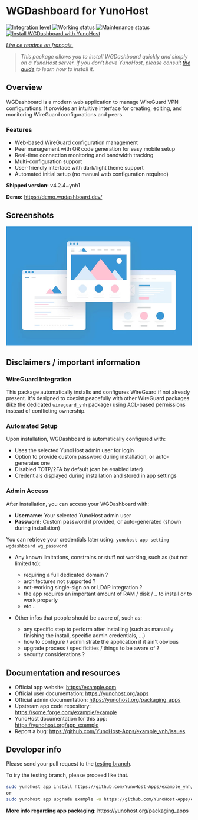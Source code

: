 # WGDashboard for YunoHost

[![Integration level](https://dash.yunohost.org/integration/wgdashboard.svg)](https://dash.yunohost.org/appci/app/wgdashboard) ![Working status](https://ci-apps.yunohost.org/ci/badges/wgdashboard.status.svg) ![Maintenance status](https://ci-apps.yunohost.org/ci/badges/wgdashboard.maintain.svg)  
[![Install WGDashboard with YunoHost](https://install-app.yunohost.org/install-with-yunohost.svg)](https://install-app.yunohost.org/?app=wgdashboard)

*[Lire ce readme en français.](./README_fr.md)*

> *This package allows you to install WGDashboard quickly and simply on a YunoHost server.
If you don't have YunoHost, please consult [the guide](https://yunohost.org/#/install) to learn how to install it.*

## Overview

WGDashboard is a modern web application to manage WireGuard VPN configurations. It provides an intuitive interface for creating, editing, and monitoring WireGuard configurations and peers.

### Features

- Web-based WireGuard configuration management
- Peer management with QR code generation for easy mobile setup
- Real-time connection monitoring and bandwidth tracking
- Multi-configuration support
- User-friendly interface with dark/light theme support
- Automated initial setup (no manual web configuration required)

**Shipped version:** v4.2.4~ynh1

**Demo:** https://demo.wgdashboard.dev/

## Screenshots

![Screenshot of WGDashboard](./doc/screenshots/example.jpg)

## Disclaimers / important information

### WireGuard Integration

This package automatically installs and configures WireGuard if not already present. It's designed to coexist peacefully with other WireGuard packages (like the dedicated `wireguard_ynh` package) using ACL-based permissions instead of conflicting ownership.

### Automated Setup

Upon installation, WGDashboard is automatically configured with:
- Uses the selected YunoHost admin user for login
- Option to provide custom password during installation, or auto-generates one
- Disabled TOTP/2FA by default (can be enabled later)
- Credentials displayed during installation and stored in app settings

### Admin Access

After installation, you can access your WGDashboard with:
- **Username:** Your selected YunoHost admin user
- **Password:** Custom password if provided, or auto-generated (shown during installation)

You can retrieve your credentials later using: `yunohost app setting wgdashboard wg_password`

* Any known limitations, constrains or stuff not working, such as (but not limited to):
    * requiring a full dedicated domain ?
    * architectures not supported ?
    * not-working single-sign on or LDAP integration ?
    * the app requires an important amount of RAM / disk / .. to install or to work properly
    * etc...

* Other infos that people should be aware of, such as:
    * any specific step to perform after installing (such as manually finishing the install, specific admin credentials, ...)
    * how to configure / administrate the application if it ain't obvious
    * upgrade process / specificities / things to be aware of ?
    * security considerations ?

## Documentation and resources

* Official app website: <https://example.com>
* Official user documentation: <https://yunohost.org/apps>
* Official admin documentation: <https://yunohost.org/packaging_apps>
* Upstream app code repository: <https://some.forge.com/example/example>
* YunoHost documentation for this app: <https://yunohost.org/app_example>
* Report a bug: <https://github.com/YunoHost-Apps/example_ynh/issues>

## Developer info

Please send your pull request to the [testing branch](https://github.com/YunoHost-Apps/example_ynh/tree/testing).

To try the testing branch, please proceed like that.

``` bash
sudo yunohost app install https://github.com/YunoHost-Apps/example_ynh/tree/testing --debug
or
sudo yunohost app upgrade example -u https://github.com/YunoHost-Apps/example_ynh/tree/testing --debug
```

**More info regarding app packaging:** <https://yunohost.org/packaging_apps>
